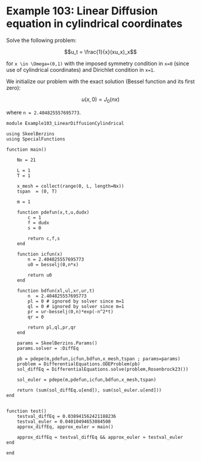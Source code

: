 # Example 103: Linear Diffusion equation in cylindrical coordinates

Solve the following problem:
```math
u_t = \frac{1}{x}(xu_x)_x
```
for ``x \in \Omega=(0,1)`` with the imposed symmetry condition in ``x=0`` (since use of cylindrical coordinates) and Dirichlet condition in ``x=1``.

We initialize our problem with the exact solution (Bessel function and its first zero):
```math
u(x,0) = J_0(nx)
```
where ``n = 2.404825557695773``.

```
module Example103_LinearDiffusionCylindrical

using SkeelBerzins
using SpecialFunctions

function main()

    Nx = 21
    
    L = 1
    T = 1
    
    x_mesh = collect(range(0, L, length=Nx))
    tspan  = (0, T)
    
    m = 1

    function pdefun(x,t,u,dudx)
        c = 1
        f = dudx
        s = 0
        
        return c,f,s
    end

    function icfun(x)
        n = 2.404825557695773
        u0 = besselj(0,n*x)
        
        return u0
    end

    function bdfun(xl,ul,xr,ur,t)
        n  = 2.404825557695773
        pl = 0 # ignored by solver since m=1
        ql = 0 # ignored by solver since m=1
        pr = ur-besselj(0,n)*exp(-n^2*t)
        qr = 0

        return pl,ql,pr,qr
    end

    params = SkeelBerzins.Params()
	params.solver = :DiffEq

    pb = pdepe(m,pdefun,icfun,bdfun,x_mesh,tspan ; params=params)
	problem = DifferentialEquations.ODEProblem(pb)
	sol_diffEq = DifferentialEquations.solve(problem,Rosenbrock23())

    sol_euler = pdepe(m,pdefun,icfun,bdfun,x_mesh,tspan)

    return (sum(sol_diffEq.u[end]), sum(sol_euler.u[end]))
end


function test()
    testval_diffEq = 0.038941562421188236
    testval_euler = 0.04010494653084508
    approx_diffEq, approx_euler = main()

    approx_diffEq ≈ testval_diffEq && approx_euler ≈ testval_euler
end

end
```
